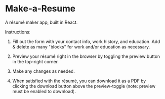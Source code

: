 # Make-a-Resume

A résumé maker app, built in React.

Instructions:

1. Fill out the form with your contact info, work history, and education. Add & delete as many "blocks" for work and/or education as necessary.

2. Preview your résumé right in the browser by toggling the preview button in the top-right corner.

3. Make any changes as needed.

4. When satisfied with the résumé, you can download it as a PDF by clicking the download button above the preview-toggle (note: preview must be enabled to download).